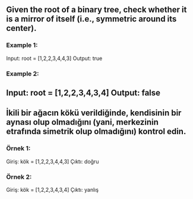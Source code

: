## Given the root of a binary tree, check whether it is a mirror of itself (i.e., symmetric around its center).

### Example 1:
Input: root = [1,2,2,3,4,4,3]
Output: true
### Example 2:
Input: root = [1,2,2,3,4,3,4]
Output: false
-------------------------------------
## İkili bir ağacın kökü verildiğinde, kendisinin bir aynası olup olmadığını (yani, merkezinin etrafında simetrik olup olmadığını) kontrol edin.

### Örnek 1:
Giriş: kök = [1,2,2,3,4,4,3]
Çıktı: doğru
### Örnek 2:
Giriş: kök = [1,2,2,3,4,3,4]
Çıktı: yanlış
